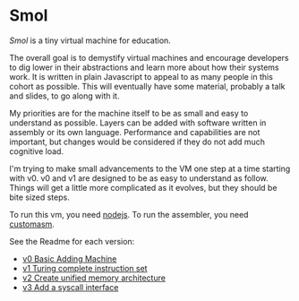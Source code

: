 # Smol

*Smol* is a tiny virtual machine for education.

The overall goal is to demystify virtual machines and encourage developers to dig lower
in their abstractions and learn more about how their systems work. It is written
in plain Javascript to appeal to as many people in this cohort as possible. This will eventually
have some material, probably a talk and slides, to go along with it.

My priorities are for the machine itself to be as small and easy
to understand as possible. Layers can be added with software written
in assembly or its own language. Performance and capabilities are not important,
but changes would be considered if they do not add much cognitive load.

I'm trying to make small advancements to the VM one step at a time starting with v0.
v0 and v1 are designed to be as easy to understand as follow. Things will get a little more complicated
as it evolves, but they should be bite sized steps.

To run this vm, you need [nodejs](https://nodejs.org/en/).
To run the assembler, you need [customasm](https://github.com/hlorenzi/customasm).

See the Readme for each version:

* [v0 Basic Adding Machine](v0/)
* [v1 Turing complete instruction set](v1/)
* [v2 Create unified memory architecture](v2/)
* [v3 Add a syscall interface](v3/)


